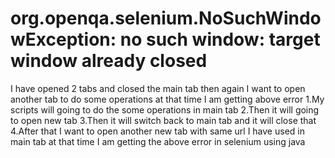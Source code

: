 
# org.openqa.selenium.NoSuchWindowException: no such window: target window already closed

I have opened 2 tabs and closed the main tab then again I want to open another tab to do some operations at that time I am getting above error
1.My scripts will going to do the some operations in main tab
2.Then it will going to open new tab
3.Then it will switch back to main tab and it will close that
4.After that I want to open another new tab with same url I have used in main tab at that time I am getting the above error in selenium using java

        